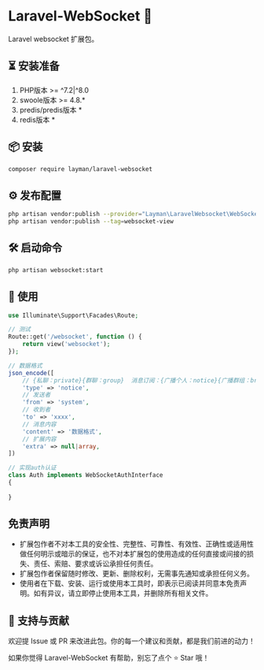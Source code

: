 # Laravel-WebSocket 🔐

Laravel websocket 扩展包。

## ⏳ 安装准备

1. PHP版本 >= ^7.2|^8.0
2. swoole版本 >= 4.8.*
3. predis/predis版本 *
4. redis版本 *

## 📦 安装

```bash
composer require layman/laravel-websocket
```

## ⚙️ 发布配置

```bash
php artisan vendor:publish --provider="Layman\LaravelWebsocket\WebSocketServiceProvider" --tag=websocket
php artisan vendor:publish --tag=websocket-view
```

## 🛠️ 启动命令

```bash
php artisan websocket:start
```

## 🚀 使用

```php
use Illuminate\Support\Facades\Route;

// 测试
Route::get('/websocket', function () {
    return view('websocket');
});

// 数据格式
json_encode([
    // {私聊：private}{群聊：group}  消息订阅：{广播个人：notice}{广播群组：broadcast}{广播现在线所有连接：online}
    'type' => 'notice',
    // 发送者
    'from' => 'system', 
    // 收到者
    'to' => 'xxxx',
    // 消息内容
    'content' => '数据格式',
    // 扩展内容
    'extra' => null|array,
])

// 实现auth认证
class Auth implements WebSocketAuthInterface
{
    
}
```
## 免责声明

- 扩展包作者不对本工具的安全性、完整性、可靠性、有效性、正确性或适用性做任何明示或暗示的保证，也不对本扩展包的使用造成的任何直接或间接的损失、责任、索赔、要求或诉讼承担任何责任。
- 扩展包作者保留随时修改、更新、删除权利，无需事先通知或承担任何义务。
- 使用者在下载、安装、运行或使用本工具时，即表示已阅读并同意本免责声明。如有异议，请立即停止使用本工具，并删除所有相关文件。

## 🙌 支持与贡献

欢迎提 Issue 或 PR 来改进此包。你的每一个建议和贡献，都是我们前进的动力！

如果你觉得 Laravel-WebSocket 有帮助，别忘了点个 ⭐ Star 哦！

